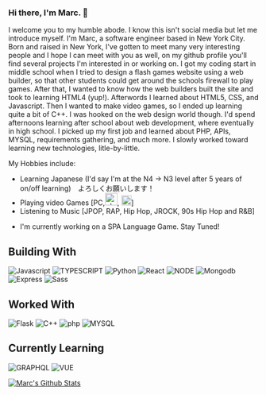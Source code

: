 ### Hi there, I'm Marc. 👋

I welcome you to my humble abode. I know this isn't social media but let me introduce myself. I'm Marc, a software engineer based in New York City. Born and raised in New York, I've gotten to meet many very interesting people and I hope I can meet with you as well, on my github profile you'll find several projects I'm interested in or working on. I got my coding start in middle school when I tried to design a flash games website using a web builder, so that other students could get around the schools firewall to play games. After that, I wanted to know how the web builders built the site and took to learning HTML4 (yup!). Afterwords I learned about HTML5, CSS, and Javascript. Then I wanted to make video games, so I ended up learning quite a bit of C++. I was hooked on the web design world though. I'd spend afternoons learning after school about web development, where eventually in high school. I picked up my first job and learned about PHP, APIs, MYSQL, requirements gathering, and much more. I slowly worked toward learning new technologies, litle-by-little.

My Hobbies include: 
- Learning Japanese (I'd say I'm at the N4 -> N3 level after 5 years of on/off learning)　よろしくお願いします！
- Playing video Games [PC,<img alt="playstation5" src="https://user-images.githubusercontent.com/5800157/174657917-c6099ed4-ff34-4743-a39e-10c90a0e2f92.svg" width=25 />, <img src="https://user-images.githubusercontent.com/5800157/174658604-a285603e-09e2-4014-9787-4abcffd9b163.svg" width=20 />]
- Listening to Music [JPOP, RAP, Hip Hop, JROCK, 90s Hip Hop and R&B]


<!--
**Draginto/draginto** is a ✨ _special_ ✨ repository because its `README.md` (this file) appears on your GitHub profile.

Here are some ideas to get you started:

- 🔭 I’m currently working on ...
- 🌱 I’m currently learning ...
- 👯 I’m looking to collaborate on ...
- 🤔 I’m looking for help with ...
- 💬 Ask me about ...
- 📫 How to reach me: ...
- 😄 Pronouns: ...
- ⚡ Fun fact: ...
-->

- I'm currently working on a SPA Language Game. Stay Tuned!

## Building With
![Javascript](https://img.shields.io/badge/JAVASCRIPT-%23F7DF1E?logo=javascript&style=for-the-badge&logoColor=%23000)
![TYPESCRIPT](https://img.shields.io/badge/TYPESCRIPT-%233178C6?logo=typescript&style=for-the-badge&logoColor=%23fff)
![Python](https://img.shields.io/badge/Python-%233776AB?logo=python&style=for-the-badge&logoColor=%23fff)
![React](https://img.shields.io/badge/React-%2361DAFB?logo=react&style=for-the-badge&logoColor=%23000)
![NODE](https://img.shields.io/badge/Node-%23339933?logo=Node.js&style=for-the-badge&logoColor=%23fff)
![Mongodb](https://img.shields.io/badge/MongoDB-%2347A248?logo=mongodb&style=for-the-badge&logoColor=%23fff)
![Express](https://img.shields.io/badge/express-%23000?logo=express&style=for-the-badge&logoColor=%23fff)
![Sass](https://img.shields.io/badge/sass-%23CC6699?logo=sass&style=for-the-badge&logoColor=%23fff)

## Worked With
![Flask](https://img.shields.io/badge/Flask-%23000?logo=flask&style=for-the-badge&logoColor=%23fff)
![C++](https://img.shields.io/badge/C++-%2300599C?logo=cplusplus&style=for-the-badge&logoColor=%23fff)
![php](https://img.shields.io/badge/PHP-%23777BB4?logo=php&style=for-the-badge&logoColor=%23fff)
![MYSQL](https://img.shields.io/badge/mysql-%234479A1?logo=mysql&style=for-the-badge&logoColor=%23fff)

## Currently Learning
![GRAPHQL](https://img.shields.io/badge/graphql-%23E10098?logo=graphql&style=for-the-badge&logoColor=%23fff)
![VUE](https://img.shields.io/badge/vue.js-%234FC08D?logo=vue.js&style=for-the-badge&logoColor=%23fff)

[![Marc's Github Stats](https://github-readme-stats.vercel.app/api?username=draginto)](https://github.com/anuraghazra/github-readme-stats)
